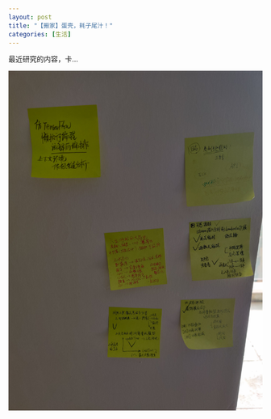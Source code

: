 ```yaml
---
layout: post
title: "【搬家】蛋壳，耗子尾汁！"
categories: [生活]
---
```


最近研究的内容，卡...

![IMG_20201129_105002](https://raw.githubusercontent.com/petterobam/picture-bucket/main/vs-code/upload/imgs/IMG_20201129_105002.jpg)